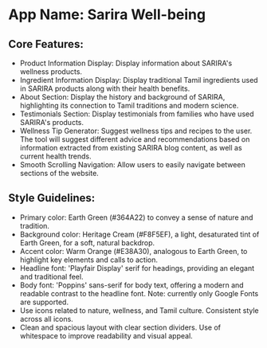 # **App Name**: Sarira Well-being

## Core Features:

- Product Information Display: Display information about SARIRA's wellness products.
- Ingredient Information Display: Display traditional Tamil ingredients used in SARIRA products along with their health benefits.
- About Section: Display the history and background of SARIRA, highlighting its connection to Tamil traditions and modern science.
- Testimonials Section: Display testimonials from families who have used SARIRA's products.
- Wellness Tip Generator: Suggest wellness tips and recipes to the user. The tool will suggest different advice and recommendations based on information extracted from existing SARIRA blog content, as well as current health trends. 
- Smooth Scrolling Navigation: Allow users to easily navigate between sections of the website.

## Style Guidelines:

- Primary color: Earth Green (#364A22) to convey a sense of nature and tradition.
- Background color: Heritage Cream (#F8F5EF), a light, desaturated tint of Earth Green, for a soft, natural backdrop.
- Accent color: Warm Orange (#E38A30), analogous to Earth Green, to highlight key elements and calls to action.
- Headline font: 'Playfair Display' serif for headings, providing an elegant and traditional feel.
- Body font: 'Poppins' sans-serif for body text, offering a modern and readable contrast to the headline font. Note: currently only Google Fonts are supported.
- Use icons related to nature, wellness, and Tamil culture. Consistent style across all icons.
- Clean and spacious layout with clear section dividers. Use of whitespace to improve readability and visual appeal.